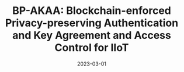 ---
title: "BP-AKAA: Blockchain-enforced Privacy-preserving Authentication and Key Agreement and Access Control for IIoT"
collection: publications
permalink: publications/BP-AKAA_Blockchain-enforced_Privacy-preserving_Authentication_and_Key_Agreement_and_Access_Control_for_IIoT.pdf
category: 'privacy, zero-knowledge'
date: 2023-03-01
venue: 'Journal of Information Security and Applications (JISA)'
citation: 'S. Liu, L. Chen, H. Yu, S. Gao, H. Fang, “BP-AKAA: Blockchain-enforced Privacy-preserving Authentication and Key Agreement and Access Control for IIoT”, in <i>Journal of Information Security and Applications (JISA)</i>, Vol. 73, March 2023.'
citebib: publications/BP-AKAA_Blockchain-enforced_Privacy-preserving_Authentication_and_Key_Agreement_and_Access_Control_for_IIoT.html
---